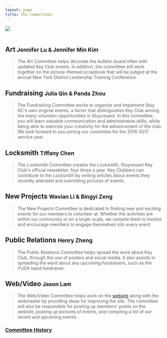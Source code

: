 ```yaml
---
layout: page
title: The Committees
---
```

<img src="keyclubdirectors2016.jpg">
<br>
<br>

## Art <small> Jennifer Lu & Jennifer Min Kim </small>

<blockquote>The Art Committee helps decorate the bulletin board often with updated Key Club events. In addition, the committee will work together on the picture-themed scrapbook that will be judged at the annual New York District Leadership Training Conference.</blockquote>

## Fundraising <small> Julia Qin & Panda Zhou </small>

<blockquote>The Fundraising Committee works to organize and implement Stuy KC's own original events, a factor that distinguishes Key Club among the many volunteer opportunities in Stuyvesant. In this committee, you will learn valuable communication and administrative skills, while being able to exercise your creativity for the advancement of the club. We look forward to you joining our committee for the 2016-2017 service year.</blockquote>

## Locksmith <small> Tiffany Chen </small>

<blockquote>The Locksmith Committee creates the Locksmith, Stuyvesant Key Club's official newsletter, four times a year. Key Clubbers can contribute to the Locksmith by writing articles about events they recently attended and submitting pictures of events.</blockquote>

## New Projects <small> Wavian Li & Bingyi Zeng </small>

<blockquote>The New Projects Committee is dedicated to finding new and exciting events for our members to volunteer at. Whether the activities are within our community or on a larger scale, we compile them to involve and encourage members to engage themselves into every event.</blockquote>

## Public Relations <small> Henry Zheng </small> 

<blockquote>The Public Relations Committee helps spread the word about Key Club, through the use of posters and social media. It also assists in spreading the word about any upcoming fundraisers, such as the YUDA band fundraiser.</blockquote>

## Web/Video <small> Jason Lam </small>

<blockquote>The Web/Video Committee helps work on the <a href="/">website</a> along with the webmaster by providing ideas for improving the site. The committee will also be responsible for posting up members' points on the website, posting up pictures of events, and compiling a list of our recent and upcoming events.</blockquote> 

### <a href="Committees.html">Committee History</a>
